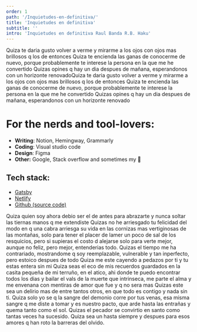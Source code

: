 ```yaml
---
order: 1
path: '/Inquietudes-en-definitiva/'
title: 'Inquietudes en definitiva'
subtitle: ''
intro: 'Inquietudes en definitiva Raul Banda R.B. Haku'
---
```


Quiza te daria gusto volver a verme y mirarme a los ojos con ojos mas brillosos q los de entonces
Quiza te encienda las ganas de conocerme de nuevo, porque probablemente te interese la persona en la que me he convertido
Quizas opines q hay un dia despues de mañana, esperandonos con un horizonte renovadoQuiza te daria gusto volver a verme y mirarme a los ojos con ojos mas brillosos q los de entonces
Quiza te encienda las ganas de conocerme de nuevo, porque probablemente te interese la persona en la que me he convertido
Quizas opines q hay un dia despues de mañana, esperandonos con un horizonte renovado

# For the nerds and tool-lovers:

- **Writing**: Notion, Hemingway, Grammarly
- **Coding**: Visual studio code
- **Design**: Figma
- **Other:** Google, Stack overflow and sometimes my 🧠

## Tech stack:

- [Gatsby](https://gatsbyjs.org/)
- [Netlify](https://netlify.com)
- [Github (source code)](https://github.com/flowen/principlesofwealth)

Quiza quien soy ahora debio ser el de antes para abrazarte y nunca soltar las tiernas manos q me extendiste
Quizas no he arriesgado tu felicidad del modo en q una cabra arriesga su vida en las cornizas mas vertiginosas de las montañas, solo para tener el placer de lamer un poco de sal de los resquicios, pero si supieras el costo d alejarse solo para verte mejor, aunque no feliz, pero mejor, entenderias todo.
Quizas el tiempo me ha contrariado, mostrandome q soy reemplazable, vulnerable y tan inperfecto, pero estoico despues de todo
Quiza me este cayendo a pedazos por ti y tu estas entera sin mi
Quiza seas el eco de mis recuerdos guardados en la casita pequeña de mi terruño, en el atico, ahi donde te puedo encontrar todos los dias y bailar el vals de la muerte que intrinseca, me parte el alma y me envenana con mentiras de amor que fue y q no sera mas
Quizas este sea un delirio mas de entre tantos otros, en que todo es contigo y nada sin ti.
Quiza solo yo se q la sangre del demonio corre por tus venas, esa misma sangre q me diste a tomar y es nuestro pacto, que arde hasta las entrañas y quema tanto como el sol.
Quizas el pecador se convirtio en santo como tantas veces ha sucesido.
Quiza sea un hasta siempre y despues para esos amores q han roto la barreras del olvido.